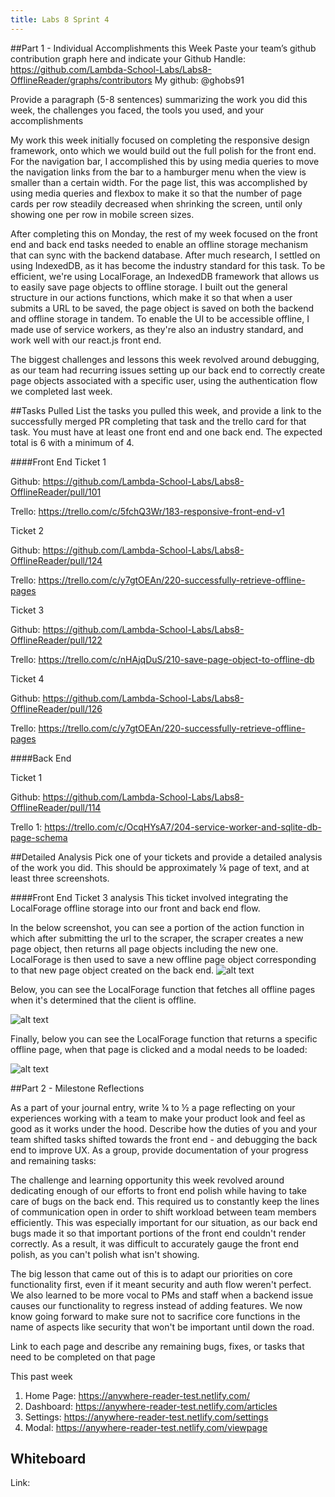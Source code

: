 ```yaml
---
title: Labs 8 Sprint 4
---
```


##Part 1 - Individual Accomplishments this Week
Paste your team’s github contribution graph here and indicate your Github Handle:
https://github.com/Lambda-School-Labs/Labs8-OfflineReader/graphs/contributors
My github: @ghobs91
 
Provide a paragraph (5-8 sentences) summarizing the work you did this week, the challenges you faced, the tools you used, and your accomplishments
 
My work this week initially focused on completing the responsive design framework, onto which we would build out the full polish for the front end. For the navigation bar, I accomplished this by using media queries to move the navigation links from the bar to a hamburger menu when the view is smaller than a certain width. For the page list, this was accomplished by using media queries and flexbox to make it so that the number of page cards per row steadily decreased when shrinking the screen, until only showing one per row in mobile screen sizes.

After completing this on Monday, the rest of my week focused on the front end and back end tasks needed to enable an offline storage mechanism that can sync with the backend database. After much research, I settled on using IndexedDB, as it has become the industry standard for this task. To be efficient, we're using LocalForage, an IndexedDB framework that allows us to easily save page objects to offline storage. I built out the general structure in our actions functions, which make it so that when a user submits a URL to be saved, the page object is saved on both the backend and offline storage in tandem. To enable the UI to be accessible offline, I made use of service workers, as they're also an industry standard, and work well with our react.js front end.

The biggest challenges and lessons this week revolved around debugging, as our team had recurring issues setting up our back end to correctly create page objects associated with a specific user, using the authentication flow we completed last week.
 
 
##Tasks Pulled
List the tasks you pulled this week, and provide a link to the successfully merged PR completing that task and the trello card for that task. You must have at least one front end and one back end. The expected total is 6 with a minimum of 4.

####Front End
Ticket 1

Github: https://github.com/Lambda-School-Labs/Labs8-OfflineReader/pull/101

Trello: https://trello.com/c/5fchQ3Wr/183-responsive-front-end-v1

Ticket 2

Github: https://github.com/Lambda-School-Labs/Labs8-OfflineReader/pull/124

Trello: https://trello.com/c/y7gtOEAn/220-successfully-retrieve-offline-pages

Ticket 3

Github: https://github.com/Lambda-School-Labs/Labs8-OfflineReader/pull/122

Trello: https://trello.com/c/nHAjqDuS/210-save-page-object-to-offline-db

Ticket 4

Github: https://github.com/Lambda-School-Labs/Labs8-OfflineReader/pull/126

Trello: https://trello.com/c/y7gtOEAn/220-successfully-retrieve-offline-pages

####Back End

Ticket 1

Github: https://github.com/Lambda-School-Labs/Labs8-OfflineReader/pull/114

Trello 1: https://trello.com/c/OcqHYsA7/204-service-worker-and-sqlite-db-page-schema

 
 
##Detailed Analysis
Pick one of your tickets and provide a detailed analysis of the work you did.  This should be approximately ¼ page of text, and at least three screenshots.
 
####Front End Ticket 3 analysis
This ticket involved integrating the LocalForage offline storage into our front and back end flow.

In the below screenshot, you can see a portion of the action function in which after submitting the url to the scraper, the scraper creates a new page object, then returns all page objects including the new one. LocalForage is then used to save a new offline page object corresponding to that new page object created on the back end. 
![alt text](https://i.imgur.com/eVtjjIV.png)

Below, you can see the LocalForage function that fetches all offline pages when it's determined that the client is offline.

![alt text](https://i.imgur.com/uAK1Erv.png)

Finally, below you can see the LocalForage function that returns a specific offline page, when that page is clicked and a modal needs to be loaded:
 
![alt text](https://i.imgur.com/Iwi2YC3.png)
 
##Part 2 - Milestone Reflections
 
As a part of your journal entry, write ¼ to ½ a page reflecting on your experiences working with a team to make your product look and feel as good as it works under the hood. Describe how the duties of you and your team shifted tasks shifted towards the front end - and debugging the back end to improve UX. As a group, provide documentation of your progress and remaining tasks:

The challenge and learning opportunity this week revolved around dedicating enough of our efforts to front end polish while having to take care of bugs on the back end. This required us to constantly keep the lines of communication open in order to shift workload between team members efficiently. This was especially important for our situation, as our back end bugs made it so that important portions of the front end couldn't render correctly. As a result, it was difficult to accurately gauge the front end polish, as you can't polish what isn't showing. 

The big lesson that came out of this is to adapt our priorities on core functionality first, even if it meant security and auth flow weren't perfect. We also learned to be more vocal to PMs and staff when a backend issue causes our functionality to regress instead of adding features. We now know going forward to make sure not to sacrifice core functions in the name of aspects like security that won't be important until down the road.

Link to each page and describe any remaining bugs, fixes, or tasks that need to be completed on that page

This past week 

1. Home Page: https://anywhere-reader-test.netlify.com/
2. Dashboard: https://anywhere-reader-test.netlify.com/articles
3. Settings: https://anywhere-reader-test.netlify.com/settings
4. Modal: https://anywhere-reader-test.netlify.com/viewpage

## Whiteboard

Link: 

